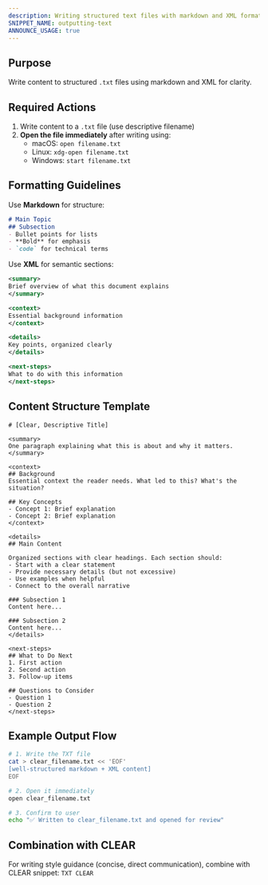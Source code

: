 ```yaml
---
description: Writing structured text files with markdown and XML formatting
SNIPPET_NAME: outputting-text
ANNOUNCE_USAGE: true
---
```


## Purpose

Write content to structured `.txt` files using markdown and XML for clarity.

## Required Actions

1. Write content to a `.txt` file (use descriptive filename)
2. **Open the file immediately** after writing using:
   - macOS: `open filename.txt`
   - Linux: `xdg-open filename.txt`
   - Windows: `start filename.txt`

## Formatting Guidelines

Use **Markdown** for structure:
```markdown
# Main Topic
## Subsection
- Bullet points for lists
- **Bold** for emphasis
- `code` for technical terms
```

Use **XML** for semantic sections:
```xml
<summary>
Brief overview of what this document explains
</summary>

<context>
Essential background information
</context>

<details>
Key points, organized clearly
</details>

<next-steps>
What to do with this information
</next-steps>
```

## Content Structure Template

```
# [Clear, Descriptive Title]

<summary>
One paragraph explaining what this is about and why it matters.
</summary>

<context>
## Background
Essential context the reader needs. What led to this? What's the situation?

## Key Concepts
- Concept 1: Brief explanation
- Concept 2: Brief explanation
</context>

<details>
## Main Content

Organized sections with clear headings. Each section should:
- Start with a clear statement
- Provide necessary details (but not excessive)
- Use examples when helpful
- Connect to the overall narrative

### Subsection 1
Content here...

### Subsection 2
Content here...
</details>

<next-steps>
## What to Do Next
1. First action
2. Second action
3. Follow-up items

## Questions to Consider
- Question 1
- Question 2
</next-steps>
```

## Example Output Flow

```bash
# 1. Write the TXT file
cat > clear_filename.txt << 'EOF'
[well-structured markdown + XML content]
EOF

# 2. Open it immediately
open clear_filename.txt

# 3. Confirm to user
echo "✅ Written to clear_filename.txt and opened for review"
```

## Combination with CLEAR

For writing style guidance (concise, direct communication), combine with CLEAR snippet: `TXT CLEAR`
